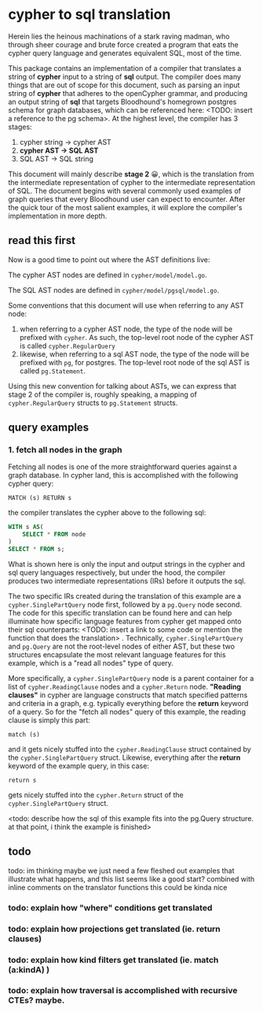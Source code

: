# cypher to sql translation

Herein lies the heinous machinations of a stark raving madman, who through sheer courage and brute force created a program that eats the cypher query language and generates equivalent SQL, most of the time.

This package contains an implementation of a compiler that translates a string of **cypher** input to a string of **sql** output. The compiler does many things that are out of scope for this document, such as parsing an input string of **cypher** that adheres to the openCypher grammar, and producing an output string of **sql** that targets Bloodhound's homegrown postgres schema for graph databases, which can be referenced here: <TODO: insert a reference to the pg schema>. At the highest level, the compiler has 3 stages:

1. cypher string -> cypher AST
2. **cypher AST -> SQL AST**
3. SQL AST -> SQL string

This document will mainly describe **stage 2** 😀, which is the translation from the intermediate representation of cypher to the intermediate representation of SQL. The document begins with several commonly used examples of graph queries that every Bloodhound user can expect to encounter. After the quick tour of the most salient examples, it will explore the compiler's implementation in more depth.

## read this first

Now is a good time to point out where the AST definitions live:

The cypher AST nodes are defined in `cypher/model/model.go`.

The SQL AST nodes are defined in `cypher/model/pgsql/model.go`.

Some conventions that this document will use when referring to any AST node:

1. when referring to a cypher AST node, the type of the node will be prefixed with `cypher`. As such, the top-level root node of the cypher AST is called `cypher.RegularQuery`
2. likewise, when referring to a sql AST node, the type of the node will be prefixed with `pg`, for postgres. The top-level root node of the sql AST is called `pg.Statement`.

Using this new convention for talking about ASTs, we can express that stage 2 of the compiler is, roughly speaking, a mapping of `cypher.RegularQuery` structs to `pg.Statement` structs.

## query examples

### 1. fetch all nodes in the graph

Fetching all nodes is one of the more straightforward queries against a graph database. In cypher land, this is accomplished with the following cypher query:

```cypher
MATCH (s) RETURN s
```

the compiler translates the cypher above to the following sql:

```sql
WITH s AS(
	SELECT * FROM node
)
SELECT * FROM s;
```

What is shown here is only the input and output strings in the cypher and sql query languages respectively, but under the hood, the compiler produces two intermediate representations (IRs) before it outputs the sql.

The two specific IRs created during the translation of this example are a `cypher.SinglePartQuery` node first, followed by a `pg.Query` node second. The code for this specific translation can be found here and can help illuminate how specific language features from cypher get mapped onto their sql counterparts: <TODO: insert a link to some code or mention the function that does the translation> . Technically, `cypher.SinglePartQuery` and `pg.Query` are not the root-level nodes of either AST, but these two structures encapsulate the most relevant language features for this example, which is a "read all nodes" type of query.

More specifically, a `cypher.SinglePartQuery` node is a parent container for a list of `cypher.ReadingClause` nodes and a `cypher.Return` node. **"Reading clauses"** in cypher are language constructs that match specified patterns and criteria in a graph, e.g. typically everything before the **return** keyword of a query. So for the "fetch all nodes" query of this example, the reading clause is simply this part:

```
match (s)
```

and it gets nicely stuffed into the `cypher.ReadingClause` struct contained by the `cypher.SinglePartQuery` struct. Likewise, everything after the **return** keyword of the example query, in this case:

```
return s
```

gets nicely stuffed into the `cypher.Return` struct of the `cypher.SinglePartQuery` struct.

<todo: describe how the sql of this example fits into the pg.Query structure. at that point, i think the example is finished>

## todo

todo: im thinking maybe we just need a few fleshed out examples that illustrate what happens, and this list seems like a good start? combined with inline comments on the translator functions this could be kinda nice

### todo: explain how "where" conditions get translated

### todo: explain how projections get translated (ie. return clauses)

### todo: explain how kind filters get translated (ie. match (a:kindA) )

### todo: explain how traversal is accomplished with recursive CTEs? maybe.
